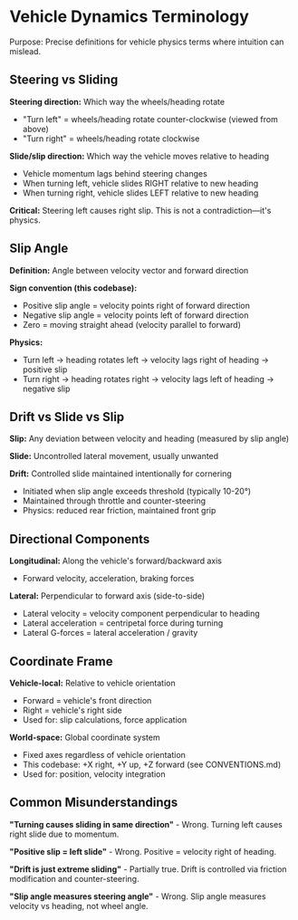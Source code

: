 # Vehicle Dynamics Terminology

Purpose: Precise definitions for vehicle physics terms where intuition can mislead.

## Steering vs Sliding

**Steering direction:** Which way the wheels/heading rotate
- "Turn left" = wheels/heading rotate counter-clockwise (viewed from above)
- "Turn right" = wheels/heading rotate clockwise

**Slide/slip direction:** Which way the vehicle moves relative to heading
- Vehicle momentum lags behind steering changes
- When turning left, vehicle slides RIGHT relative to new heading
- When turning right, vehicle slides LEFT relative to new heading

**Critical:** Steering left causes right slip. This is not a contradiction—it's physics.

## Slip Angle

**Definition:** Angle between velocity vector and forward direction

**Sign convention (this codebase):**
- Positive slip angle = velocity points right of forward direction
- Negative slip angle = velocity points left of forward direction
- Zero = moving straight ahead (velocity parallel to forward)

**Physics:**
- Turn left → heading rotates left → velocity lags right of heading → positive slip
- Turn right → heading rotates right → velocity lags left of heading → negative slip

## Drift vs Slide vs Slip

**Slip:** Any deviation between velocity and heading (measured by slip angle)

**Slide:** Uncontrolled lateral movement, usually unwanted

**Drift:** Controlled slide maintained intentionally for cornering
- Initiated when slip angle exceeds threshold (typically 10-20°)
- Maintained through throttle and counter-steering
- Physics: reduced rear friction, maintained front grip

## Directional Components

**Longitudinal:** Along the vehicle's forward/backward axis
- Forward velocity, acceleration, braking forces

**Lateral:** Perpendicular to forward axis (side-to-side)
- Lateral velocity = velocity component perpendicular to heading
- Lateral acceleration = centripetal force during turning
- Lateral G-forces = lateral acceleration / gravity

## Coordinate Frame

**Vehicle-local:** Relative to vehicle orientation
- Forward = vehicle's front direction
- Right = vehicle's right side
- Used for: slip calculations, force application

**World-space:** Global coordinate system
- Fixed axes regardless of vehicle orientation
- This codebase: +X right, +Y up, +Z forward (see CONVENTIONS.md)
- Used for: position, velocity integration

## Common Misunderstandings

**"Turning causes sliding in same direction"** - Wrong. Turning left causes right slide due to momentum.

**"Positive slip = left slide"** - Wrong. Positive = velocity right of heading.

**"Drift is just extreme sliding"** - Partially true. Drift is controlled via friction modification and counter-steering.

**"Slip angle measures steering angle"** - Wrong. Slip angle measures velocity vs heading, not wheel angle.